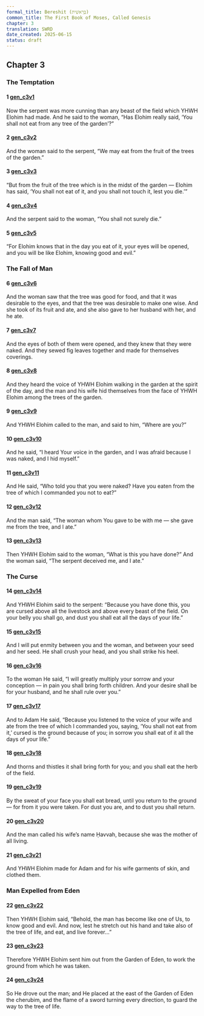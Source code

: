 ```yaml
---
formal_title: Bereshit (בְּרֵאשִׁית)
common_title: The First Book of Moses, Called Genesis
chapter: 3
translation: SWRD
date_created: 2025-06-15
status: draft
---
```

## Chapter 3
### The Temptation
#### 1  [gen\_c3v1](<../../notes/genesis/chapter 3/gen_c3v1.md>)
Now the serpent was more cunning than any beast of the field which YHWH Elohim had made. And he said to the woman, “Has Elohim really said, ‘You shall not eat from any tree of the garden’?”
#### 2  [gen\_c3v2](<../../notes/genesis/chapter 3/gen_c3v2.md>)
And the woman said to the serpent, “We may eat from the fruit of the trees of the garden.”
#### 3  [gen\_c3v3](<../../notes/genesis/chapter 3/gen_c3v3.md>)
“But from the fruit of the tree which is in the midst of the garden — Elohim has said, ‘You shall not eat of it, and you shall not touch it, lest you die.’”
#### 4  [gen\_c3v4](<../../notes/genesis/chapter 3/gen_c3v4.md>)
And the serpent said to the woman, “You shall not surely die.”
#### 5  [gen\_c3v5](<../../notes/genesis/chapter 3/gen_c3v5.md>)
“For Elohim knows that in the day you eat of it, your eyes will be opened, and you will be like Elohim, knowing good and evil.”
### The Fall of Man
#### 6  [gen\_c3v6](<../../notes/genesis/chapter 3/gen_c3v6.md>)
And the woman saw that the tree was good for food, and that it was desirable to the eyes, and that the tree was desirable to make one wise. And she took of its fruit and ate, and she also gave to her husband with her, and he ate.
#### 7  [gen\_c3v7](<../../notes/genesis/chapter 3/gen_c3v7.md>)
And the eyes of both of them were opened, and they knew that they were naked. And they sewed fig leaves together and made for themselves coverings.
#### 8  [gen\_c3v8](<../../notes/genesis/chapter 3/gen_c3v8.md>)
And they heard the voice of YHWH Elohim walking in the garden at the spirit of the day, and the man and his wife hid themselves from the face of YHWH Elohim among the trees of the garden.
#### 9  [gen\_c3v9](<../../notes/genesis/chapter 3/gen_c3v9.md>)
And YHWH Elohim called to the man, and said to him, “Where are you?”
#### 10  [gen\_c3v10](<../../notes/genesis/chapter 3/gen_c3v10.md>)
And he said, “I heard Your voice in the garden, and I was afraid because I was naked, and I hid myself.”
#### 11  [gen\_c3v11](<../../notes/genesis/chapter 3/gen_c3v11.md>)
And He said, “Who told you that you were naked? Have you eaten from the tree of which I commanded you not to eat?”
#### 12  [gen\_c3v12](<../../notes/genesis/chapter 3/gen_c3v12.md>)
And the man said, “The woman whom You gave to be with me — she gave me from the tree, and I ate.”
#### 13  [gen\_c3v13](<../../notes/genesis/chapter 3/gen_c3v13.md>)
Then YHWH Elohim said to the woman, “What is this you have done?” And the woman said, “The serpent deceived me, and I ate.”
### The Curse
#### 14  [gen\_c3v14](<../../notes/genesis/chapter 3/gen_c3v14.md>)
And YHWH Elohim said to the serpent: “Because you have done this, you are cursed above all the livestock and above every beast of the field. On your belly you shall go, and dust you shall eat all the days of your life.”
#### 15  [gen\_c3v15](<../../notes/genesis/chapter 3/gen_c3v15.md>)
And I will put enmity between you and the woman, and between your seed and her seed. He shall crush your head, and you shall strike his heel.
#### 16  [gen\_c3v16](<../../notes/genesis/chapter 3/gen_c3v16.md>)
To the woman He said, “I will greatly multiply your sorrow and your conception — in pain you shall bring forth children. And your desire shall be for your husband, and he shall rule over you.”
#### 17  [gen\_c3v17](<../../notes/genesis/chapter 3/gen_c3v17.md>)
And to Adam He said, “Because you listened to the voice of your wife and ate from the tree of which I commanded you, saying, ‘You shall not eat from it,’ cursed is the ground because of you; in sorrow you shall eat of it all the days of your life.”
#### 18  [gen\_c3v18](<../../notes/genesis/chapter 3/gen_c3v18.md>)
And thorns and thistles it shall bring forth for you; and you shall eat the herb of the field.
#### 19  [gen\_c3v19](<../../notes/genesis/chapter 3/gen_c3v19.md>)
By the sweat of your face you shall eat bread, until you return to the ground — for from it you were taken. For dust you are, and to dust you shall return.
#### 20  [gen\_c3v20](<../../notes/genesis/chapter 3/gen_c3v20.md>)
And the man called his wife’s name Ḥavvah, because she was the mother of all living.
#### 21  [gen\_c3v21](<../../notes/genesis/chapter 3/gen_c3v21.md>)
And YHWH Elohim made for Adam and for his wife garments of skin, and clothed them.
### Man Expelled from Eden
#### 22  [gen\_c3v22](<../../notes/genesis/chapter 3/gen_c3v22.md>)
Then YHWH Elohim said, “Behold, the man has become like one of Us, to know good and evil. And now, lest he stretch out his hand and take also of the tree of life, and eat, and live forever…”
#### 23  [gen\_c3v23](<../../notes/genesis/chapter 3/gen_c3v23.md>)
Therefore YHWH Elohim sent him out from the Garden of Eden, to work the ground from which he was taken.
#### 24  [gen\_c3v24](<../../notes/genesis/chapter 3/gen_c3v24.md>)
So He drove out the man; and He placed at the east of the Garden of Eden the cherubim, and the flame of a sword turning every direction, to guard the way to the tree of life.